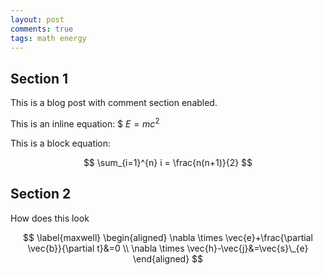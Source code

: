 ```yaml
---
layout: post
comments: true
tags: math energy
---
```


## Section 1

This is a blog post with comment section enabled. 

This is an inline equation: \$ <span>$E=m c^2$</span>

This is a block equation:

$$
\sum_{i=1}^{n} i = \frac{n(n+1)}{2}
$$

## Section 2

How does this look

$$
\label{maxwell}
\begin{aligned}
\nabla \times \vec{e}+\frac{\partial \vec{b}}{\partial t}&=0 \\
\nabla \times \vec{h}-\vec{j}&=\vec{s}\_{e}
\end{aligned}
$$

